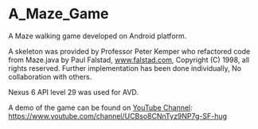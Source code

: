 # A_Maze_Game
A Maze walking game developed on Android platform.

A skeleton was provided by Professor Peter Kemper who refactored code from Maze.java by Paul Falstad, www.falstad.com, Copyright (C) 1998, all rights reserved.
Further implementation has been done individually, No collaboration with others.

Nexus 6 API level 29 was used for AVD.

A demo of the game can be found on [YouTube Channel](https://www.youtube.com/channel/UCBso8CNnTyz9NP7g-SF-hug): https://www.youtube.com/channel/UCBso8CNnTyz9NP7g-SF-hug 
